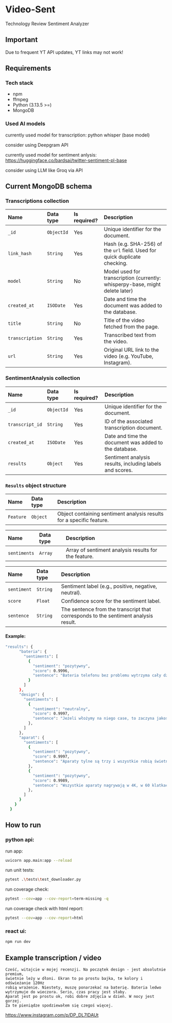 # Video-Sent

Technology Review Sentiment Analyzer

## Important

Due to frequent YT API updates, YT links may not work!

## Requirements

### Tech stack

- npm
- ffmpeg
- Python (3.13.5 >=)
- MongoDB

### Used AI models

currently used model for transcription: python whisper (base model)

consider using Deepgram API

currently used model for sentiment anlysis: https://huggingface.co/bardsai/twitter-sentiment-pl-base

consider using LLM like Groq via API

## Current MongoDB schema

### Transcriptions collection

| Name            | Data type  | Is required? | Description                                                                  |
| :-------------- | :--------- | :----------- | :--------------------------------------------------------------------------- |
| `_id`           | `ObjectId` | Yes          | Unique identifier for the document.                                          |
| `link_hash`     | `String`   | Yes          | Hash (e.g. SHA-256) of the `url` field. Used for quick duplicate checking.   |
| `model`         | `String`   | No           | Model used for transcription (currently: whisperpy-base, might delete later) |
| `created_at`    | `ISODate`  | Yes          | Date and time the document was added to the database.                        |
| `title`         | `String`   | No           | Title of the video fetched from the page.                                    |
| `transcription` | `String`   | Yes          | Transcribed text from the video.                                             |
| `url`           | `String`   | Yes          | Original URL link to the video (e.g. YouTube, Instagram).                    |

### SentimentAnalysis collection

| Name            | Data type  | Is required? | Description                                              |
| :-------------- | :--------- | :----------- | :------------------------------------------------------- |
| `_id`           | `ObjectId` | Yes          | Unique identifier for the document.                      |
| `transcript_id` | `String`   | Yes          | ID of the associated transcription document.             |
| `created_at`    | `ISODate`  | Yes          | Date and time the document was added to the database.    |
| `results`       | `Object`   | Yes          | Sentiment analysis results, including labels and scores. |

### `Results` object structure

| Name      | Data type | Description                                                          |
| :-------- | :-------- | :------------------------------------------------------------------- |
| `Feature` | `Object`  | Object containing sentiment analysis results for a specific feature. |

| Name         | Data type | Description                                          |
| :----------- | :-------- | :--------------------------------------------------- |
| `sentiments` | `Array`   | Array of sentiment analysis results for the feature. |

| Name        | Data type | Description                                                                         |
| :---------- | :-------- | :---------------------------------------------------------------------------------- |
| `sentiment` | `String`  | Sentiment label (e.g., positive, negative, neutral).                                |
| `score`     | `Float`   | Confidence score for the sentiment label.                                           |
| `sentence`  | `String`  | The sentence from the transcript that corresponds to the sentiment analysis result. |

#### Example:

```bash
"results": {
      "bateria": {
        "sentiments": [
          {
            "sentiment": "pozytywny",
            "score": 0.9996,
            "sentence": "Bateria telefonu bez problemu wytrzyma cały dzień nawet bardzo intensywnego użytkowania."
          }
        ]
      },
      "design": {
        "sentiments": [
          {
            "sentiment": "neutralny",
            "score": 0.9997,
            "sentence": "Jeżeli włożymy na niego case, to zaczyna jakoś wyglądać."
          },
        ]
      },
      "aparat": {
        "sentiments": [
          {
            "sentiment": "pozytywny",
            "score": 0.9997,
            "sentence": "Aparaty tylne są trzy i wszystkie robią świetne jakości zdjęcia."
          },
          {
            "sentiment": "pozytywny",
            "score": 0.9989,
            "sentence": "Wszystkie aparaty nagrywają w 4K, w 60 klatkach na sekundę, w HDR."
          },
        ]
      }
    }
  }
```

## How to run

### python api:

run app:

```bash
uvicorn app.main:app --reload
```

run unit tests:

```bash
pytest .\tests\test_downloader.py
```

run coverage check:

```bash
pytest --cov=app --cov-report=term-missing -q
```

run coverage check with html report:

```bash
pytest --cov=app --cov-report=html
```

### react ui:

```bash
npm run dev
```

## Example transcription / video

```text
Cześć, witajcie w mojej recenzji. Na początek design - jest absolutnie premium,
świetnie leży w dłoni. Ekran to po prostu bajka, te kolory i odświeżanie 120Hz
robią wrażenie. Niestety, muszę ponarzekać na baterię. Bateria ledwo
wytrzymuje do wieczora. Serio, czas pracy jest słaby.
Aparat jest po prostu ok, robi dobre zdjęcia w dzień. W nocy jest gorzej.
Za te pieniądze spodziewałem się czegoś więcej.
```

https://www.instagram.com/p/DP_DL7lDAUt

